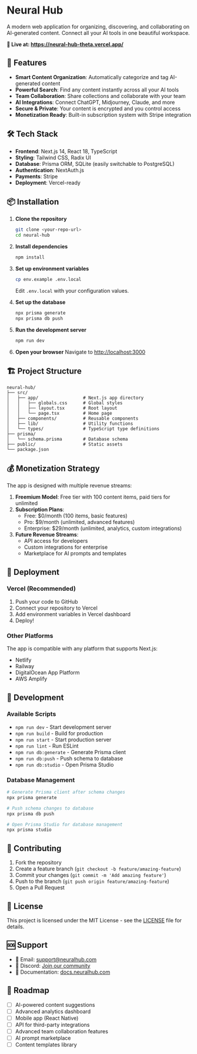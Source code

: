 # Neural Hub

A modern web application for organizing, discovering, and collaborating on AI-generated content. Connect all your AI tools in one beautiful workspace.

**🚀 Live at: https://neural-hub-theta.vercel.app/**

## 🚀 Features

- **Smart Content Organization**: Automatically categorize and tag AI-generated content
- **Powerful Search**: Find any content instantly across all your AI tools
- **Team Collaboration**: Share collections and collaborate with your team
- **AI Integrations**: Connect ChatGPT, Midjourney, Claude, and more
- **Secure & Private**: Your content is encrypted and you control access
- **Monetization Ready**: Built-in subscription system with Stripe integration

## 🛠 Tech Stack

- **Frontend**: Next.js 14, React 18, TypeScript
- **Styling**: Tailwind CSS, Radix UI
- **Database**: Prisma ORM, SQLite (easily switchable to PostgreSQL)
- **Authentication**: NextAuth.js
- **Payments**: Stripe
- **Deployment**: Vercel-ready

## 📦 Installation

1. **Clone the repository**
   ```bash
   git clone <your-repo-url>
   cd neural-hub
   ```

2. **Install dependencies**
   ```bash
   npm install
   ```

3. **Set up environment variables**
   ```bash
   cp env.example .env.local
   ```
   Edit `.env.local` with your configuration values.

4. **Set up the database**
   ```bash
   npx prisma generate
   npx prisma db push
   ```

5. **Run the development server**
   ```bash
   npm run dev
   ```

6. **Open your browser**
   Navigate to [http://localhost:3000](http://localhost:3000)

## 🏗 Project Structure

```
neural-hub/
├── src/
│   ├── app/                 # Next.js app directory
│   │   ├── globals.css      # Global styles
│   │   ├── layout.tsx       # Root layout
│   │   └── page.tsx         # Home page
│   ├── components/          # Reusable components
│   ├── lib/                 # Utility functions
│   └── types/               # TypeScript type definitions
├── prisma/
│   └── schema.prisma        # Database schema
├── public/                  # Static assets
└── package.json
```

## 💰 Monetization Strategy

The app is designed with multiple revenue streams:

1. **Freemium Model**: Free tier with 100 content items, paid tiers for unlimited
2. **Subscription Plans**:
   - Free: $0/month (100 items, basic features)
   - Pro: $9/month (unlimited, advanced features)
   - Enterprise: $29/month (unlimited, analytics, custom integrations)
3. **Future Revenue Streams**:
   - API access for developers
   - Custom integrations for enterprise
   - Marketplace for AI prompts and templates

## 🚀 Deployment

### Vercel (Recommended)

1. Push your code to GitHub
2. Connect your repository to Vercel
3. Add environment variables in Vercel dashboard
4. Deploy!

### Other Platforms

The app is compatible with any platform that supports Next.js:
- Netlify
- Railway
- DigitalOcean App Platform
- AWS Amplify

## 🔧 Development

### Available Scripts

- `npm run dev` - Start development server
- `npm run build` - Build for production
- `npm run start` - Start production server
- `npm run lint` - Run ESLint
- `npm run db:generate` - Generate Prisma client
- `npm run db:push` - Push schema to database
- `npm run db:studio` - Open Prisma Studio

### Database Management

```bash
# Generate Prisma client after schema changes
npx prisma generate

# Push schema changes to database
npx prisma db push

# Open Prisma Studio for database management
npx prisma studio
```

## 🤝 Contributing

1. Fork the repository
2. Create a feature branch (`git checkout -b feature/amazing-feature`)
3. Commit your changes (`git commit -m 'Add amazing feature'`)
4. Push to the branch (`git push origin feature/amazing-feature`)
5. Open a Pull Request

## 📄 License

This project is licensed under the MIT License - see the [LICENSE](LICENSE) file for details.

## 🆘 Support

- 📧 Email: support@neuralhub.com
- 💬 Discord: [Join our community](https://discord.gg/neuralhub)
- 📖 Documentation: [docs.neuralhub.com](https://docs.neuralhub.com)

## 🎯 Roadmap

- [ ] AI-powered content suggestions
- [ ] Advanced analytics dashboard
- [ ] Mobile app (React Native)
- [ ] API for third-party integrations
- [ ] Advanced team collaboration features
- [ ] AI prompt marketplace
- [ ] Content templates library 